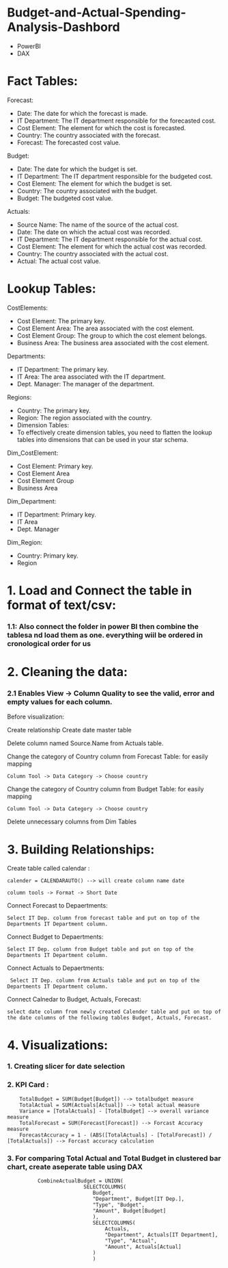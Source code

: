 # Budget-and-Actual-Spending-Analysis-Dashbord
- PowerBI
- DAX

# Fact Tables:
Forecast:

- Date: The date for which the forecast is made.
- IT Department: The IT department responsible for the forecasted cost.
- Cost Element: The element for which the cost is forecasted.
- Country: The country associated with the forecast.
- Forecast: The forecasted cost value.

Budget:

- Date: The date for which the budget is set.
- IT Department: The IT department responsible for the budgeted cost.
- Cost Element: The element for which the budget is set.
- Country: The country associated with the budget.
- Budget: The budgeted cost value.

Actuals:

- Source Name: The name of the source of the actual cost.
- Date: The date on which the actual cost was recorded.
- IT Department: The IT department responsible for the actual cost.
- Cost Element: The element for which the actual cost was recorded.
- Country: The country associated with the actual cost.
- Actual: The actual cost value.

# Lookup Tables:

CostElements:

- Cost Element: The primary key.
- Cost Element Area: The area associated with the cost element.
- Cost Element Group: The group to which the cost element belongs.
- Business Area: The business area associated with the cost element.

Departments:

- IT Department: The primary key.
- IT Area: The area associated with the IT department.
- Dept. Manager: The manager of the department.

Regions:

- Country: The primary key.
- Region: The region associated with the country.
- Dimension Tables:
- To effectively create dimension tables, you need to flatten the lookup tables into dimensions that can be used in your star schema.

Dim_CostElement:

- Cost Element: Primary key.
- Cost Element Area
- Cost Element Group
- Business Area

Dim_Department:

- IT Department: Primary key.
- IT Area
- Dept. Manager

Dim_Region:

- Country: Primary key.
- Region


# 1. Load and Connect the table in format of text/csv:

 ### 1.1: Also connect the folder in power BI then combine the tablesa nd load them as one. everything wiil be ordered in cronological order for us 



#  2. Cleaning the data:

 ### 2.1 Enables View -> Column Quality to see the valid, error and empty values for each column.


Before visualization:

Create relationship
Create date master table

Delete column named Source.Name from Actuals table.

Change the category of Country column from Forecast Table: for easily mapping
	
 	Column Tool -> Data Category -> Choose country

Change the category of Country column from Budget Table: for easily mapping
	
  	Column Tool -> Data Category -> Choose country


Delete unnecessary columns from Dim Tables

# 3. Building Relationships:

Create table called calendar : 

	calender = CALENDARAUTO() --> will create column name date

	column tools -> Format -> Short Date

Connect Forecast to Depaertments:

 	Select IT Dep. column from forecast table and put on top of the Departments IT Department column.


Connect Budget to Depaertments:

 	Select IT Dep. column from Budget table and put on top of the Departments IT Department column.



Connect Actuals to Depaertments:

	 Select IT Dep. column from Actuals table and put on top of the Departments IT Department column.


Connect Calnedar to Budget, Actuals, Forecast:

	select date column from newly created Calender table and put on top of the date columns of the following tables Budget, Actuals, Forecast.

 # 4. Visualizations:

### 1. Creating slicer for date selection
### 2. KPI Card : 
		TotalBudget = SUM(Budget[Budget]) --> totalbudget measure
		TotalActual = SUM(Actuals[Actual]) --> total actual measure
		Variance = [TotalActuals] - [TotalBudget] --> overall variance measure
		TotalForecast = SUM(Forecast[Forecast]) --> Forcast Accuracy measure
		ForecastAccuracy = 1 - (ABS([TotalActuals] - [TotalForecast]) / [TotalActuals]) --> Forcast accuracy calculation


### 3. For comparing Total Actual and Total Budget in clustered bar chart,  create aseperate table using DAX

   			  CombineActualBudget = UNION(
                             SELECTCOLUMNS(
                                Budget,
                                "Department", Budget[IT Dep.],
                                "Type", "Budget",
                                "Amount", Budget[Budget]
                                ),
                                SELECTCOLUMNS(
                                    Actuals,
                                    "Department", Actuals[IT Department],
                                    "Type", "Actual",
                                    "Amount", Actuals[Actual]
                                )
                                )
 

